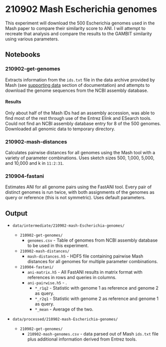 # 210902 Mash Escherichia genomes

This experiment will download the 500 Escherichia genomes used in the Mash paper to compare their
similarity score to ANI. I will attempt to recreate that analysis and compare the results to the
GAMBIT similarity using various parameters.


## Notebooks

### 210902-get-genomes

Extracts information from the `ids.txt` file in the data archive provided by Mash (see [supporting
data](https://mash.readthedocs.io/en/latest/data.html) section of documentation) and attempts to
download the genome sequences from the NCBI assembly database.

#### Results

Only about half of the Mash IDs had an assembly accession, was able to find most of the rest through
use of the Entrez Elink and ESearch tools. Could not find an NCBI assembly database entry for 8 of
the 500 genomes. Downloaded all genomic data to temporary directory.


### 210902-mash-distances

Calculates pairwise distances for all genomes using the Mash tool with a variety of parameter
combinations. Uses sketch sizes 500, 1,000, 5,000, and 10,000 and k in `11:2:31`.


### 210904-fastani

Estimates ANI for all genome pairs using the FastANI tool. Every pair of distinct genomes is run
twice, with both assignments of the genomes as query or reference (this is not symmetric). Uses
default parameters.


## Output

* `data/intermediate/210902-mash-Escherichia-genomes/`
  * `210902-get-genomes/`
    * `genomes.csv` - Table of genomes from NCBI assembly database to be used in this experiment.
  * `210902-mash-distances/`
    * `mash-distances.h5` - HDF5 file containing pairwise Mash distances for all genomes for
      multiple parameter combinations.
  * `210904-fastani/`
    * `ani-matrix.h5` - All FastANI results in matrix format with references in rows and queries in columns.
    * `ani-pairwise.h5` - .
	  * `*_r1q2` - Statistic with genome 1 as reference and genome 2 as query.
	  * `*_r2q1` - Statistic with genome 2 as reference and genome 1 as query.
	  * `*_mean` - Average of the two.

* `data/processed/210902-mash-Escherichia-genomes/`
  * `210902-get-genomes/`
    * `210902-mash-genomes.csv` - data parsed out of Mash `ids.txt` file plus additional information
	  derived from Entrez tools.
